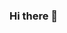 ### Hi there 👋

<!--
**Rejayolie/rejayolie** is a ✨ _special_ ✨ repository because its `README.md` (this file) appears on your GitHub profile.


 #🔭 I’m currently working on data analyst/data science projects
 #🌱 I’m currently learning Data analysis with Udacity
 #👯 I’m looking to collaborate on Open source projects and deliver solutions on large messy datasets!
 #🤔 I’m looking for help with statistical models and machine learning tools 
 #💬 Need a ghost writer for your tech-blog? I'm here for you!
 #😄 Pronouns: She/her
 #⚡ Fun fact: Data wrangling at day, testing models on weekends
-->
